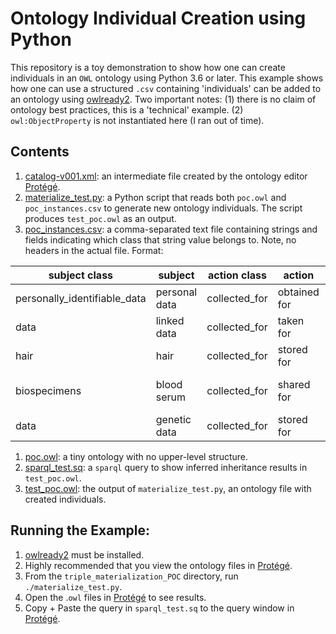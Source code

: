 # Ontology Individual Creation using Python
This repository is a toy demonstration to show how one can create individuals in an `OWL` ontology using Python 3.6 or later. This example shows how one can use a structured `.csv` containing 'individuals' can be added to an ontology using [owlready2](https://pythonhosted.org/Owlready2/index.html). Two important notes: (1) there is no claim of ontology best practices, this is a 'technical' example. (2) `owl:ObjectProperty` is not instantiated here (I ran out of time).

## Contents
1. [catalog-v001.xml](catalog-v001.xml): an intermediate file created by the ontology editor [Protégé](https://protege.stanford.edu/).
1. [materialize_test.py](materialize_test.py): a Python script that reads both `poc.owl` and `poc_instances.csv` to generate new ontology individuals. The script produces `test_poc.owl` as an output.
1. [poc_instances.csv](poc_instances.csv): a comma-separated text file containing strings and fields indicating which class that string value belongs to. Note, no headers in the actual file. Format:

| subject class                |   subject     |  action class |  action     | purpose class    |  purpose        |
|------------------------------|---------------|---------------|-------------|------------------|-----------------|
| personally_identifiable_data | personal data | collected_for | obtained for | broad_use        | future research |
| data                         | linked data   | collected_for | taken for   | specific_use     | this study      |
| hair                         | hair          | collected_for | stored for  | broad_use        | decades to come |
| biospecimens                 | blood serum   | collected_for | shared for  | specific_use     | this study only |
| data                         | genetic data  | collected_for | stored for  | genetic_research | genetic studies |

1. [poc.owl](poc.owl): a tiny ontology with no upper-level structure.
1. [sparql_test.sq](sparql_test.sq): a `sparql` query to show inferred inheritance results in `test_poc.owl`.
1. [test_poc.owl](test_poc.owl): the output of `materialize_test.py`, an ontology file with created individuals.

## Running the Example:
1. [owlready2](https://pythonhosted.org/Owlready2/index.html) must be installed.
1. Highly recommended that you view the ontology files in [Protégé](https://protege.stanford.edu/).
1. From the `triple_materialization_POC` directory, run `./materialize_test.py`.
1. Open the .`owl` files in [Protégé](https://protege.stanford.edu/) to see results.
1. Copy + Paste the query in `sparql_test.sq` to the query window in [Protégé](https://protege.stanford.edu/).
